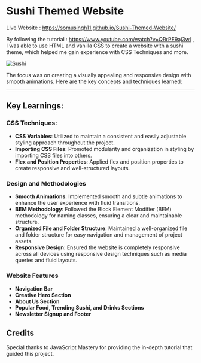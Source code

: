 # Sushi Themed Website
Live Website : https://somusingh11.github.io/Sushi-Themed-Website/ 

By following the tutorial : https://www.youtube.com/watch?v=QRrPE9aj3wI , I was able to use HTML and vanilla CSS to create a website with a sushi theme, which helped me gain experience with CSS Techniques and more.

![Sushi](https://github.com/SomuSingh11/Sushi-Themed-Website/assets/170082343/bb1a5dde-bb6c-4cb4-b888-4fa26a99028d)

 The focus was on creating a visually appealing and responsive design with smooth animations. Here are the key concepts and techniques learned:
 
---

## Key Learnings:

### CSS Techniques:

- **CSS Variables**: Utilized to maintain a consistent and easily adjustable styling approach throughout the project.
- **Importing CSS Files**: Promoted modularity and organization in styling by importing CSS files into others.
- **Flex and Position Properties**: Applied flex and position properties to create responsive and well-structured layouts.

### Design and Methodologies

- **Smooth Animations**: Implemented smooth and subtle animations to enhance the user experience with fluid transitions.
- **BEM Methodology**: Followed the Block Element Modifier (BEM) methodology for naming classes, ensuring a clear and maintainable structure.
- **Organized File and Folder Structure**: Maintained a well-organized file and folder structure for easy navigation and management of project assets.
- **Responsive Design**: Ensured the website is completely responsive across all devices using responsive design techniques such as media queries and fluid layouts.

### Website Features

- **Navigation Bar**
- **Creative Hero Section**
- **About Us Section**
- **Popular Food, Trending Sushi, and Drinks Sections**
- **Newsletter Signup and Footer**

## Credits

Special thanks to JavaScript Mastery for providing the in-depth tutorial that guided this project. 


